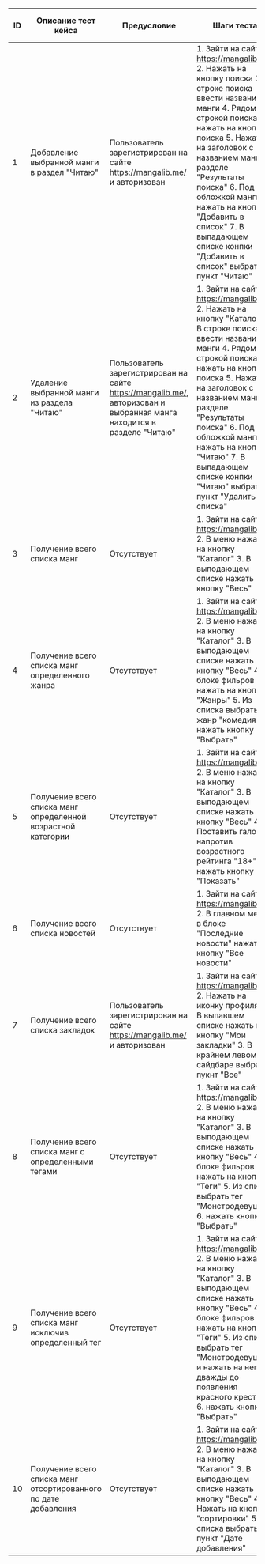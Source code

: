 | ID  | Описание тест кейса | Предусловие | Шаги теста | Тестовые данные | Фактический результат | Ожидаемый результат | Пройден/Не пройден |
| --- | --- | --- | --- | --- | --- | --- | --- |
| 1 | Добавление выбранной манги в раздел "Читаю" | Пользователь зарегистрирован на сайте https://mangalib.me/ и авторизован | 1. Зайти на сайт https://mangalib.me/ 2. Нажать на кнопку поиска 3. В строке поиска ввести название манги 4. Рядом со строкой поиска нажать на кнопку поиска 5. Нажать на заголовок с названием манги в разделе "Результаты поиска" 6. Под обложкой манги нажать на кнопку "Добавить в список" 7. В выпадающем списке конпки "Добавить в список" выбрать пункт "Читаю" | Название манги: "Контракт душ" | Кнопка "Добавить в список" поменяла свой цвет на зеленый и тескт на "Читаю" и появилось уведомление о том что изменения сохранены | Ожидаемый результат идентичен фактическому | Пройден |
| 2 | Удаление выбранной манги из раздела "Читаю" | Пользователь зарегистрирован на сайте  https://mangalib.me/, авторизован и выбранная манга находится в разделе   "Читаю"  | 1. Зайти на сайт  https://mangalib.me/ 2. Нажать на кнопку "Каталог" 3. В строке поиска ввести название манги 4. Рядом со строкой поиска нажать на кнопку поиска 5. Нажать на заголовок с названием манги в разделе "Результаты поиска" 6. Под обложкой манги нажать на кнопку "Читаю" 7. В выпадающем списке конпки "Читаю" выбрать пункт "Удалить из списка" | Название манги: "Контракт душ" | Кнопка "Читаю" поменяла свой цвет с зеленого на стандартный и тескт на "Добавить в список" и появилось уведомление о том что изменения сохранены | Ожидаемый результат идентичен фактическому | Пройден |
| 3 | Получение всего списка манг | Отсутствует | 1. Зайти на сайт https://mangalib.me/ 2. В меню нажать на кнопку "Каталог" 3. В выподающем списке нажать кнопку "Весь" | Отсутствуют | Получен полный список манг | Ожидаемый результат идентичен фактическому | Пройден |
| 4 | Получение всего списка манг определенного жанра | Отсутствует | 1. Зайти на сайт https://mangalib.me/ 2. В меню нажать на кнопку "Каталог" 3. В выподающем списке нажать кнопку "Весь" 4. В блоке фильров нажать на кнопку "Жанры" 5. Из списка выбрать жанр "комедия" 6. нажать кнопку "Выбрать"| Название жанра: комедия | Получен полный список манг определенного жанра | Ожидаемый результат идентичен фактическому | Пройден |
| 5 | Получение всего списка манг определенной возрастной категории | Отсутствует | 1. Зайти на сайт https://mangalib.me/ 2. В меню нажать на кнопку "Каталог" 3. В выподающем списке нажать кнопку "Весь" 4. Поставить галочку напротив возрастного рейтинга "18+" 5. нажать кнопку "Показать"| Возрастной рейтинг: 18+  | Получен полный список манг определенной возрастной категории | Ожидаемый результат идентичен фактическому | Пройден |
| 6 | Получение всего списка новостей | Отсутствует | 1. Зайти на сайт https://mangalib.me/ 2. В главном меню в блоке "Последние новости" нажать на кнопку "Все новости" | Отсутствуют | Получен полный список новостей | Ожидаемый результат идентичен фактическому | Пройден |
| 7 | Получение всего списка закладок | Пользователь зарегистрирован на сайте https://mangalib.me/ и авторизован | 1. Зайти на сайт https://mangalib.me/ 2. Нажать на иконку профиля 2. В выпавшем списке нажать на кнопку "Мои закладки" 3. В крайнем левом сайдбаре выбрать пукнт "Все" | Отсутствуют | Получен полный список закладок | Ожидаемый результат идентичен фактическому | Пройден |
| 8 | Получение всего списка манг с определенными тегами | Отсутствует | 1. Зайти на сайт https://mangalib.me/ 2. В меню нажать на кнопку "Каталог" 3. В выподающем списке нажать кнопку "Весь" 4. В блоке фильров нажать на кнопку "Теги" 5. Из списка выбрать тег "Монстродевушки" 6. нажать кнопку "Выбрать"| Название тега: Монстродевушки | Получен полный список манг с определенным тегом | Ожидаемый результат идентичен фактическому | Пройден |
| 9 | Получение всего списка манг исключив определенный тег | Отсутствует | 1. Зайти на сайт https://mangalib.me/ 2. В меню нажать на кнопку "Каталог" 3. В выподающем списке нажать кнопку "Весь" 4. В блоке фильров нажать на кнопку "Теги" 5. Из списка выбрать тег "Монстродевушки" и нажать на него дважды до появления красного крестика 6. нажать кнопку "Выбрать"| Название тега: Монстродевушки | Получен полный список манг  исключив определенный тег | Ожидаемый результат идентичен фактическому | Пройден |
| 10 | Получение всего списка манг отсортированного по дате добавления | Отсутствует | 1. Зайти на сайт https://mangalib.me/ 2. В меню нажать на кнопку "Каталог" 3. В выподающем списке нажать кнопку "Весь" 4. Нажать на кнопку "сортировки" 5. Из списка выбрать пункт "Дате добавления" | Отсутствуют | Получен полный список манг отсортированный по дате добавления | Ожидаемый результат идентичен фактическому | Пройден |
